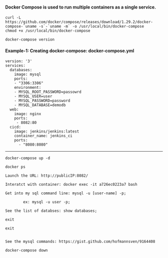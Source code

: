 
#### Docker Compose is used to run multiple containers as a single service.


    curl -L https://github.com/docker/compose/releases/download/1.29.2/docker-compose-`uname -s`-`uname -m` -o /usr/local/bin/docker-compose
    chmod +x /usr/local/bin/docker-compose
    
    docker-compose version
    
#### Example-1: Creating docker-compose: docker-compose.yml

    version: '3'
    services:
      databases:
        image: mysql
        ports:
        - "3306:3306"
        environment:
        - MYSQL_ROOT_PASSWORD=passowrd
        - MYSQL_USER=user
        - MYSQL_PASSWORD=password
        - MYSQL_DATABASE=demodb
      web:
        image: nginx
        ports: 
         - 8082:80
      cicd:
        image: jenkins/jenkins:latest
        container_name: jenkins_ci
        ports:
          - "8080:8080"
            
    
-----------

    docker-compose up -d
    
    docker ps
            
    Launch the URL: http://publicIP:8082/

    Interatct with container: docker exec -it a726ec0223a7 bash

    Get into my sql command line: mysql -u [user-name] -p;

            ex: mysql -u user -p;
            
    See the list of databses: show databases;
    
    exit
    
    exit
    
    
    See the mysql commands: https://gist.github.com/hofmannsven/9164408
    
    docker-compose down


        
